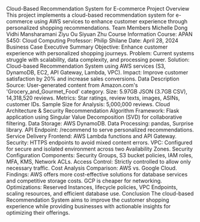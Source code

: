 Cloud-Based Recommendation System for E-commerce
Project Overview
This project implements a cloud-based recommendation system for e-commerce using AWS services to enhance customer experience through personalized shopping recommendations.
Team Members
Michelle Dong
Vidhi Mansharamani
Ziyu Ou
Siyuan Zhu
Course Information
Course: APAN 5450: Cloud Computing
Professor: Philip Shilane
Date: April 28, 2024
Business Case
Executive Summary
Objective: Enhance customer experience with personalized shopping journeys.
Problem: Current systems struggle with scalability, data complexity, and processing power.
Solution: Cloud-based Recommendation System using AWS services (S3, DynamoDB, EC2, API Gateway, Lambda, VPC).
Impact: Improve customer satisfaction by 20% and increase sales conversions.
Data Description
Source: User-generated content from Amazon.com's 'Grocery_and_Gourmet_Food' category.
Size: 5.97GB JSON (3.7GB CSV), 14,318,520 reviews.
Metrics: Star ratings, review texts, images, ASINs, customer IDs.
Sample Size for Analysis: 5,000,000 reviews.
Cloud Architecture & Security
Recommendation Algorithm
Framework: Flask application using Singular Value Decomposition (SVD) for collaborative filtering.
Data Storage: AWS DynamoDB.
Data Processing: pandas, Surprise library.
API Endpoint: /recommend to serve personalized recommendations.
Service Delivery
Frontend: AWS Lambda functions and API Gateway.
Security: HTTPS endpoints to avoid mixed content errors.
VPC: Configured for secure and isolated environment across two Availability Zones.
Security Configuration
Components: Security Groups, S3 bucket policies, IAM roles, MFA, KMS, Network ACLs.
Access Control: Strictly controlled to allow only necessary traffic.
Cost Analysis
Comparison: AWS vs. Google Cloud.
Findings: AWS offers more cost-effective solutions for database services and competitive storage costs. GCP is cheaper for networking.
Optimizations: Reserved Instances, lifecycle policies, VPC Endpoints, scaling resources, and efficient database use.
Conclusion
The cloud-based Recommendation System aims to improve the customer shopping experience while providing businesses with actionable insights for optimizing their offerings.
